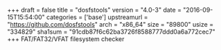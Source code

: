 +++
draft = false
title = "dosfstools"
version = "4.0-3"
date = "2016-09-15T15:54:00"
categories = ['base']
upstreamurl = "https://github.com/dosfstools"
arch = "x86_64"
size = "89800"
usize = "334829"
sha1sum = "91cdb87f6c62ba3726f8588777ddd0a6a772cec7"
+++
FAT/FAT32/VFAT filesystem checker